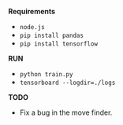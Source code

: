 **Requirements**
- `node.js`
- `pip install pandas`
- `pip install tensorflow`

**RUN**
- `python train.py`
- `tensorboard --logdir=./logs`

**TODO**
- Fix a bug in the move finder.